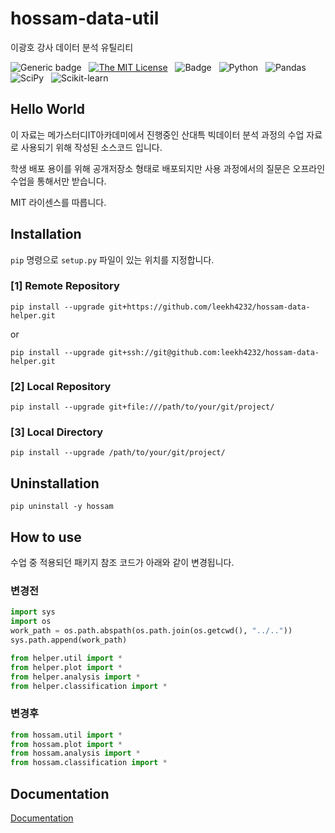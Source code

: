 # hossam-data-util

이광호 강사 데이터 분석 유틸리티 


![Generic badge](https://img.shields.io/badge/version-0.0.1-critical.svg?style=flat-square&logo=appveyor) &nbsp;
[![The MIT License](https://img.shields.io/badge/license-MIT-orange.svg?style=flat-square&logo=appveyor)](http://opensource.org/licenses/MIT) &nbsp;
![Badge](https://img.shields.io/badge/Author-Lee%20KwangHo-blue.svg?style=flat-square&logo=appveyor) &nbsp;
![Python](https://img.shields.io/badge/Python-3776AB?style=flat-square&logo=appveyor) &nbsp;
![Pandas](https://img.shields.io/badge/Pandas-150458?style=flat-square&logo=appveyor) &nbsp;
![SciPy](https://img.shields.io/badge/SciPy-8CAAE6?style=flat-square&logo=appveyor) &nbsp;
![Scikit-learn](https://img.shields.io/badge/scikit-learn-F7931E?style=flat-square&logo=appveyor)

## Hello World

이 자료는 메가스터디IT아카데미에서 진행중인 산대특 빅데이터 분석 과정의 수업 자료로 사용되기 위해 작성된 소스코드 입니다.

학생 배포 용이를 위해 공개저장소 형태로 배포되지만 사용 과정에서의 질문은 오프라인 수업을 통해서만 받습니다.

MIT 라이센스를 따릅니다.


## Installation

`pip` 명령으로 `setup.py` 파일이 있는 위치를 지정합니다.

### [1] Remote Repository

```shell
pip install --upgrade git+https://github.com/leekh4232/hossam-data-helper.git
```

or

```shell
pip install --upgrade git+ssh://git@github.com:leekh4232/hossam-data-helper.git
```



### [2] Local Repository

```shell
pip install --upgrade git+file:///path/to/your/git/project/
```

### [3] Local Directory

```shell
pip install --upgrade /path/to/your/git/project/
```


## Uninstallation

```shell
pip uninstall -y hossam
```

## How to use

수업 중 적용되던 패키지 참조 코드가 아래와 같이 변경됩니다.

### 변경전

```Python
import sys
import os
work_path = os.path.abspath(os.path.join(os.getcwd(), "../.."))
sys.path.append(work_path)

from helper.util import *
from helper.plot import *
from helper.analysis import *
from helper.classification import *
```

### 변경후

```Python
from hossam.util import *
from hossam.plot import *
from hossam.analysis import *
from hossam.classification import *
```


## Documentation

[Documentation](https://leekh4232.github.io/hossam-data-helper/hossam)
